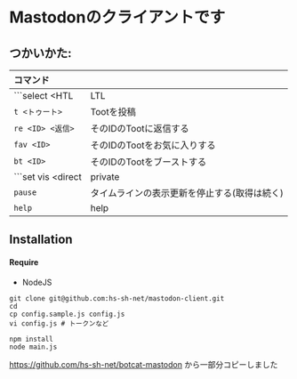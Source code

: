 # Mastodonのクライアントです

## つかいかた:

|コマンド| |
|:----------------------------------------------|-----|
|```select <HTL|LTL|FTL>```                     |表示するタイムラインを選択|
|```t <トゥート>```                              |Tootを投稿|
|```re <ID> <返信>```                           |そのIDのTootに返信する|
|```fav <ID>```                                |そのIDのTootをお気に入りする|
|```bt <ID>```                                 |そのIDのTootをブーストする|
|```set vis <direct|private|unlisted|public>```|投稿の公開範囲を指定する|
|```pause```                                   |タイムラインの表示更新を停止する(取得は続く)|
|```help```                                    |help|

## Installation

#### Require
- NodeJS

```
git clone git@github.com:hs-sh-net/mastodon-client.git
cd
cp config.sample.js config.js
vi config.js # トークンなど

npm install
node main.js
```

https://github.com/hs-sh-net/botcat-mastodon から一部分コピーしました
